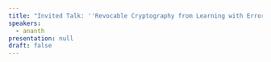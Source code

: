 ```yaml
---
title: "Invited Talk: ''Revocable Cryptography from Learning with Errors''"
speakers:
  - ananth
presentation: null
draft: false
---
```


<!-- fields to use above: -->
<!-- videoId: "Vfl9pPh6ipI" -->
<!-- presentation: "/slides/invited-MargaridaPereira.pdf" -->
